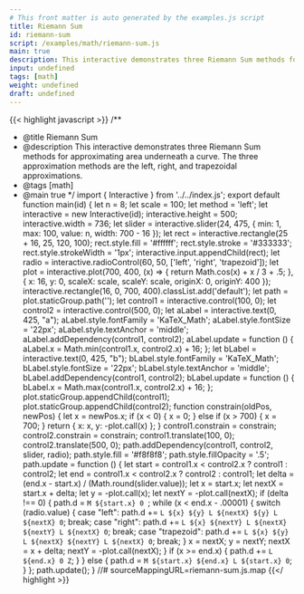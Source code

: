 ```yaml
---
# This front matter is auto generated by the examples.js script
title: Riemann Sum
id: riemann-sum
script: /examples/math/riemann-sum.js
main: true
description: This interactive demonstrates three Riemann Sum methods for approximating area underneath a curve. The three approximation methods are the left, right, and trapezoidal approximations.
input: undefined
tags: [math]
weight: undefined
draft: undefined
---
```


{{< highlight javascript >}}
/**
* @title Riemann Sum
* @description This interactive demonstrates three Riemann Sum methods for approximating area underneath a curve. The three approximation methods are the left, right, and trapezoidal approximations.
* @tags [math]
* @main true
*/
import { Interactive } from '../../index.js';
export default function main(id) {
    let n = 8;
    let scale = 100;
    let method = 'left';
    let interactive = new Interactive(id);
    interactive.height = 500;
    interactive.width = 736;
    let slider = interactive.slider(24, 475, {
        min: 1,
        max: 100,
        value: n,
        width: 700 - 16
    });
    let rect = interactive.rectangle(25 + 16, 25, 120, 100);
    rect.style.fill = '#ffffff';
    rect.style.stroke = '#333333';
    rect.style.strokeWidth = '1px';
    interactive.input.appendChild(rect);
    let radio = interactive.radioControl(60, 50, ['left', 'right', 'trapezoid']);
    let plot = interactive.plot(700, 400, (x) => { return Math.cos(x) + x / 3 + .5; }, {
        x: 16,
        y: 0,
        scaleX: scale,
        scaleY: scale,
        originX: 0,
        originY: 400
    });
    interactive.rectangle(16, 0, 700, 400).classList.add('default');
    let path = plot.staticGroup.path('');
    let control1 = interactive.control(100, 0);
    let control2 = interactive.control(500, 0);
    let aLabel = interactive.text(0, 425, "a");
    aLabel.style.fontFamily = 'KaTeX_Math';
    aLabel.style.fontSize = '22px';
    aLabel.style.textAnchor = 'middle';
    aLabel.addDependency(control1, control2);
    aLabel.update = function () {
        aLabel.x = Math.min(control1.x, control2.x) + 16;
    };
    let bLabel = interactive.text(0, 425, "b");
    bLabel.style.fontFamily = 'KaTeX_Math';
    bLabel.style.fontSize = '22px';
    bLabel.style.textAnchor = 'middle';
    bLabel.addDependency(control1, control2);
    bLabel.update = function () {
        bLabel.x = Math.max(control1.x, control2.x) + 16;
    };
    plot.staticGroup.appendChild(control1);
    plot.staticGroup.appendChild(control2);
    function constrain(oldPos, newPos) {
        let x = newPos.x;
        if (x < 0) {
            x = 0;
        }
        else if (x > 700) {
            x = 700;
        }
        return { x: x, y: -plot.call(x) };
    }
    control1.constrain = constrain;
    control2.constrain = constrain;
    control1.translate(100, 0);
    control2.translate(500, 0);
    path.addDependency(control1, control2, slider, radio);
    path.style.fill = '#f8f8f8';
    path.style.fillOpacity = '.5';
    path.update = function () {
        let start = control1.x < control2.x ? control1 : control2;
        let end = control1.x < control2.x ? control2 : control1;
        let delta = (end.x - start.x) / (Math.round(slider.value));
        let x = start.x;
        let nextX = start.x + delta;
        let y = -plot.call(x);
        let nextY = -plot.call(nextX);
        if (delta !== 0) {
            path.d = `M ${start.x} 0 `;
            while (x < end.x - .00001) {
                switch (radio.value) {
                    case "left":
                        path.d += `L ${x} ${y} L ${nextX} ${y} L ${nextX} 0`;
                        break;
                    case "right":
                        path.d += `L ${x} ${nextY} L ${nextX} ${nextY} L ${nextX} 0`;
                        break;
                    case "trapezoid":
                        path.d += `L ${x} ${y} L ${nextX} ${nextY} L ${nextX} 0`;
                        break;
                }
                x = nextX;
                y = nextY;
                nextX = x + delta;
                nextY = -plot.call(nextX);
            }
            if (x >= end.x) {
                path.d += `L ${end.x} 0 Z`;
            }
        }
        else {
            path.d = `M ${start.x} ${end.x} L ${start.x} 0`;
        }
    };
    path.update();
}
//# sourceMappingURL=riemann-sum.js.map
{{</ highlight >}}

